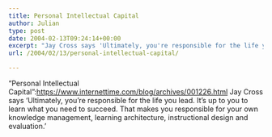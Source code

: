 ```yaml
---
title: Personal Intellectual Capital
author: Julian
type: post
date: 2004-02-13T09:24:14+00:00
excerpt: "Jay Cross says 'Ultimately, you're responsible for the life you lead. It's up to you to learn what you need to succeed. That makes you responsible for your own knowledge management, learning architecture, instructional design and evaluation.'"
url: /2004/02/13/personal-intellectual-capital/

---
```

&#8220;Personal Intellectual Capital&#8221;:https://www.internettime.com/blog/archives/001226.html Jay Cross says &#8216;Ultimately, you&#8217;re responsible for the life you lead. It&#8217;s up to you to learn what you need to succeed. That makes you responsible for your own knowledge management, learning architecture, instructional design and evaluation.&#8217;